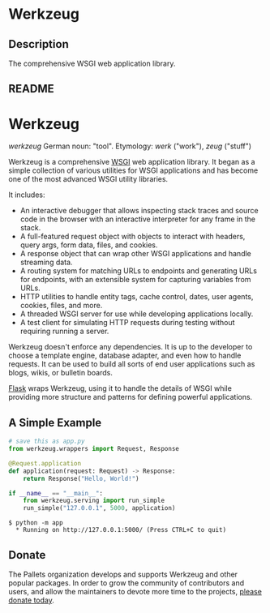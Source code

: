 # Werkzeug

## Description

The comprehensive WSGI web application library.

## README

# Werkzeug

*werkzeug* German noun: "tool". Etymology: *werk* ("work"), *zeug* ("stuff")

Werkzeug is a comprehensive [WSGI][] web application library. It began as
a simple collection of various utilities for WSGI applications and has
become one of the most advanced WSGI utility libraries.

It includes:

- An interactive debugger that allows inspecting stack traces and
    source code in the browser with an interactive interpreter for any
    frame in the stack.
- A full-featured request object with objects to interact with
    headers, query args, form data, files, and cookies.
- A response object that can wrap other WSGI applications and handle
    streaming data.
- A routing system for matching URLs to endpoints and generating URLs
    for endpoints, with an extensible system for capturing variables
    from URLs.
- HTTP utilities to handle entity tags, cache control, dates, user
    agents, cookies, files, and more.
- A threaded WSGI server for use while developing applications
    locally.
- A test client for simulating HTTP requests during testing without
    requiring running a server.

Werkzeug doesn't enforce any dependencies. It is up to the developer to
choose a template engine, database adapter, and even how to handle
requests. It can be used to build all sorts of end user applications
such as blogs, wikis, or bulletin boards.

[Flask][] wraps Werkzeug, using it to handle the details of WSGI while
providing more structure and patterns for defining powerful
applications.

[WSGI]: https://wsgi.readthedocs.io/en/latest/
[Flask]: https://www.palletsprojects.com/p/flask/

## A Simple Example

```python
# save this as app.py
from werkzeug.wrappers import Request, Response

@Request.application
def application(request: Request) -> Response:
    return Response("Hello, World!")

if __name__ == "__main__":
    from werkzeug.serving import run_simple
    run_simple("127.0.0.1", 5000, application)
```

```
$ python -m app
  * Running on http://127.0.0.1:5000/ (Press CTRL+C to quit)
```

## Donate

The Pallets organization develops and supports Werkzeug and other
popular packages. In order to grow the community of contributors and
users, and allow the maintainers to devote more time to the projects,
[please donate today][].

[please donate today]: https://palletsprojects.com/donate
